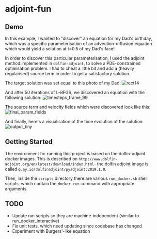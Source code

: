 # adjoint-fun

## Demo

In this example, I wanted to "discover" an equation for my Dad's birthday, which was a specific parameterisation of an advection-diffusion equation which would yield a solution at t=0.5 of my Dad's face!

In order to discover this particular parameterisation, I used the adjoint method implemented in `dolfin-adjoint`, to solve a PDE-constrained optimisation problem.
I had to cheat a little bit and add a (heavily regularised) source term in order to get a satisfactory solution. 

The target solution was set equal to this photo of my Dad:
![rect14](https://github.com/murraycutforth/adjoint-fun/assets/11088372/98b3a07d-b995-4717-964b-093977d317e6)

And after 50 iterations of L-BFGS, we discovered an equation with the following solution:
![timesteps_frame_99](https://github.com/murraycutforth/adjoint-fun/assets/11088372/f682faa1-7073-4ab4-b74e-d2078d1e7924)

The source term and velocity fields which were discovered look like this:
![final_param_fields](https://github.com/murraycutforth/adjoint-fun/assets/11088372/c30cb432-787a-46a4-880a-ad0a4e6ead20)

And finally, here's a visualisation of the time evolution of the solution:
![output_tiny](https://github.com/murraycutforth/adjoint-fun/assets/11088372/208c2ab0-0460-4b38-a717-68ddd8fbff75)


## Getting Started

The environment for running this project is based on the dolfin-adjoint docker images. 
This is described on `http://www.dolfin-adjoint.org/en/latest/download/index.html`- the dolfin adjoint image is called `quay.io/dolfinadjoint/pyadjoint:2019.1.0`. 

Then, inside the `scripts` directory there are various `run_docker.sh` shell scripts, which contain the `docker run` command with appropriate arguments.

## TODO

- Update run scripts so they are machine-independent (similar to run_docker_interactive)
- Fix unit tests, which need updating since codebase has changed
- Experiment with Burgers'-like equation
